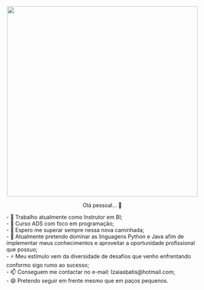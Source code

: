 <div align="center";>
  <img src="https://user-images.githubusercontent.com/88006072/154549121-ccd9aa5c-4ce9-43ab-9a84-e2d20a98d0cc.jpg"
 width="500px"; height="500px"/></div>
 <p align="center">Olá pessoal... 👋</p>
<p text-align: left>- 🔭 Trabalho atualmente como Instrutor em BI;<br>
- 🌱 Curso ADS com foco em programação;<br>
- 👯 Espero me superar sempre nessa nova caminhada;<br>
- 🤔 Atualmente pretendo dominar as linguagens Python e Java afim de implementar meus conhecimentos e aproveitar a oportunidade profissional que possuo;<br>
- ⚡ Meu estímulo vem da diversidade de desafios que venho enfrentando conformo sigo rumo ao sucesso;<br>
- 📫 Conseguem me contactar no e-mail:  Izaiasbatis@hotmail.com;<br>
- 😄 Pretendo seguir em frente mesmo que em paços pequenos.<br></p></div>

